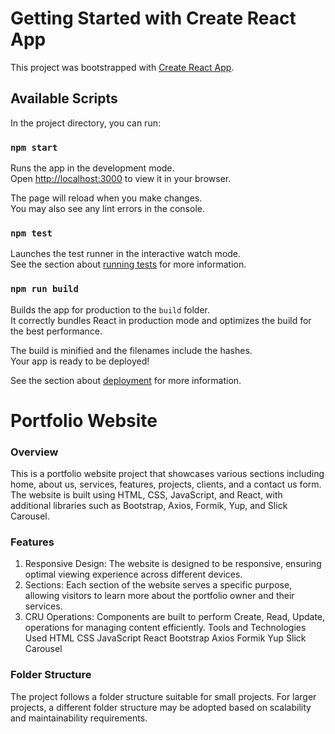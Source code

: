 # Getting Started with Create React App

This project was bootstrapped with [Create React App](https://github.com/facebook/create-react-app).

## Available Scripts

In the project directory, you can run:

### `npm start`

Runs the app in the development mode.\
Open [http://localhost:3000](http://localhost:3000) to view it in your browser.

The page will reload when you make changes.\
You may also see any lint errors in the console.

### `npm test`

Launches the test runner in the interactive watch mode.\
See the section about [running tests](https://facebook.github.io/create-react-app/docs/running-tests) for more information.

### `npm run build`

Builds the app for production to the `build` folder.\
It correctly bundles React in production mode and optimizes the build for the best performance.

The build is minified and the filenames include the hashes.\
Your app is ready to be deployed!

See the section about [deployment](https://facebook.github.io/create-react-app/docs/deployment) for more information.


# Portfolio Website

### Overview
This is a portfolio website project that showcases various sections including home, about us, services, features, projects, clients, and a contact us form. The website is built using HTML, CSS, JavaScript, and React, with additional libraries such as Bootstrap, Axios, Formik, Yup, and Slick Carousel.

### Features
1. Responsive Design: The website is designed to be responsive, ensuring optimal viewing experience across different devices.
2. Sections: Each section of the website serves a specific purpose, allowing visitors to learn more about the portfolio owner and their services.
3. CRU Operations: Components are built to perform Create, Read, Update,  operations for managing content efficiently.
Tools and Technologies Used
HTML
CSS
JavaScript
React
Bootstrap
Axios
Formik
Yup
Slick Carousel

### Folder Structure
The project follows a folder structure suitable for small projects. For larger projects, a different folder structure may be adopted based on scalability and maintainability requirements.

